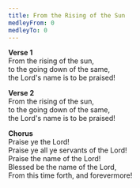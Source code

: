 ```yaml
---
title: From the Rising of the Sun
medleyFrom: 0
medleyTo: 0
---
```


**Verse 1**  
From the rising of the sun,  
to the going down of the same,  
the Lord's name is to be praised!

**Verse 2**  
From the rising of the sun,  
to the going down of the same,  
the Lord's name is to be praised!

**Chorus**  
Praise ye the Lord!  
Praise ye all ye servants of the Lord!  
Praise the name of the Lord!  
Blessed be the name of the Lord,  
From this time forth, and forevermore!
